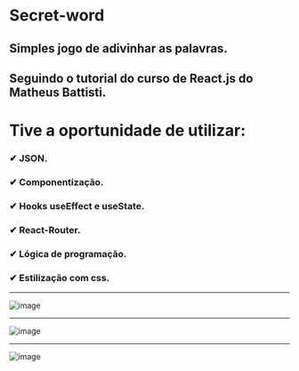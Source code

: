 # Secret-word

## Simples jogo de adivinhar as palavras.


## Seguindo o tutorial do curso de React.js do Matheus Battisti.

# Tive a oportunidade de utilizar:

### ✔ JSON.
### ✔ Componentização.
### ✔ Hooks useEffect e useState.
### ✔ React-Router.
### ✔ Lógica de programação.
### ✔ Estilização com css.

<hr>

![image](https://user-images.githubusercontent.com/96630079/192071367-6c07d7b5-145b-47c0-89c6-b5648e32f66c.png)

<hr>

![image](https://user-images.githubusercontent.com/96630079/192071344-9168a358-87d8-4ed4-9565-894d272bc62e.png)

<hr>

![image](https://user-images.githubusercontent.com/96630079/192071352-decd0c09-fd75-4cc7-8fbc-fe7e66314280.png)








